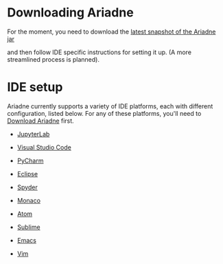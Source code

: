 # Downloading Ariadne

For the moment, you need to download the [latest snapshot of the Ariadne jar](https://wala.github.io/ML/com.ibm.wala.cast.python.ml/target/com.ibm.wala.cast.python.ml-0.0.1-SNAPSHOT.jar)

and then follow IDE specific instructions for setting it up.
(A more streamlined process is planned).

# IDE setup

Ariadne currently supports a variety of IDE platforms, each with different configuration, listed below.  For any of these platforms, you'll need to [Download Ariadne](/ariadne_building#downloading.md) first.

* [JupyterLab](/ariadne_jupyterlab)

* [Visual Studio Code](/ariadne_vscode)

* [PyCharm](/ariadne_pycharm)

* [Eclipse](/ariadne_eclipse) 

* [Spyder](/ariadne_spyder) 

* [Monaco](/ariadne_monaco) 

* [Atom](/ariadne_atom) 

* [Sublime](/ariadne_sublime)

* [Emacs](/ariadne_emacs)

* [Vim](/ariadne_vim)

